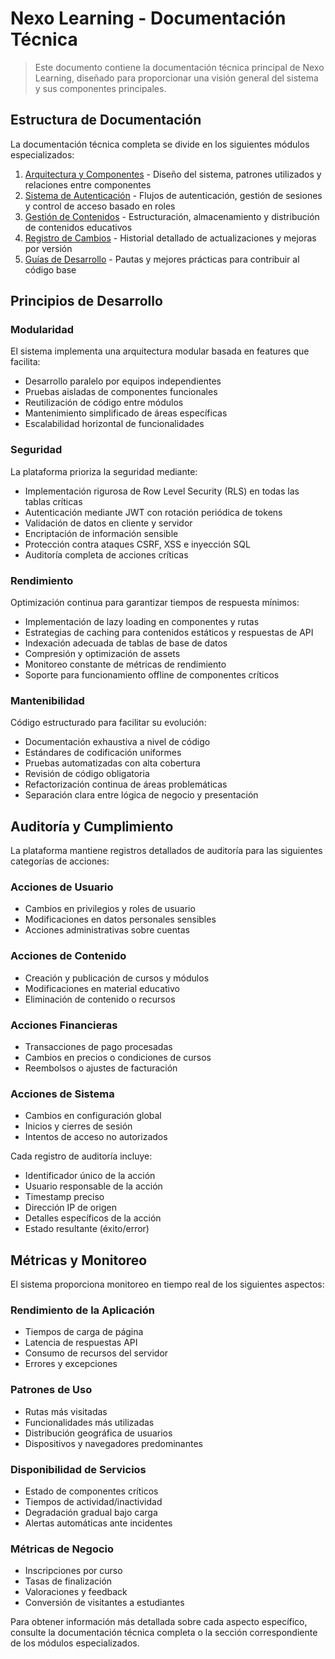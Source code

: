 
# Nexo Learning - Documentación Técnica

> Este documento contiene la documentación técnica principal de Nexo Learning, diseñado para proporcionar una visión general del sistema y sus componentes principales.

## Estructura de Documentación

La documentación técnica completa se divide en los siguientes módulos especializados:

1. [Arquitectura y Componentes](./modules/architecture.md) - Diseño del sistema, patrones utilizados y relaciones entre componentes
2. [Sistema de Autenticación](./modules/authentication.md) - Flujos de autenticación, gestión de sesiones y control de acceso basado en roles
3. [Gestión de Contenidos](./modules/content-management.md) - Estructuración, almacenamiento y distribución de contenidos educativos
4. [Registro de Cambios](./modules/changelog.md) - Historial detallado de actualizaciones y mejoras por versión
5. [Guías de Desarrollo](./modules/development-guides.md) - Pautas y mejores prácticas para contribuir al código base

## Principios de Desarrollo

### Modularidad
El sistema implementa una arquitectura modular basada en features que facilita:
- Desarrollo paralelo por equipos independientes
- Pruebas aisladas de componentes funcionales
- Reutilización de código entre módulos
- Mantenimiento simplificado de áreas específicas
- Escalabilidad horizontal de funcionalidades

### Seguridad
La plataforma prioriza la seguridad mediante:
- Implementación rigurosa de Row Level Security (RLS) en todas las tablas críticas
- Autenticación mediante JWT con rotación periódica de tokens
- Validación de datos en cliente y servidor
- Encriptación de información sensible
- Protección contra ataques CSRF, XSS e inyección SQL
- Auditoría completa de acciones críticas

### Rendimiento
Optimización continua para garantizar tiempos de respuesta mínimos:
- Implementación de lazy loading en componentes y rutas
- Estrategias de caching para contenidos estáticos y respuestas de API
- Indexación adecuada de tablas de base de datos
- Compresión y optimización de assets
- Monitoreo constante de métricas de rendimiento
- Soporte para funcionamiento offline de componentes críticos

### Mantenibilidad
Código estructurado para facilitar su evolución:
- Documentación exhaustiva a nivel de código
- Estándares de codificación uniformes
- Pruebas automatizadas con alta cobertura
- Revisión de código obligatoria
- Refactorización continua de áreas problemáticas
- Separación clara entre lógica de negocio y presentación

## Auditoría y Cumplimiento

La plataforma mantiene registros detallados de auditoría para las siguientes categorías de acciones:

### Acciones de Usuario
- Cambios en privilegios y roles de usuario
- Modificaciones en datos personales sensibles
- Acciones administrativas sobre cuentas

### Acciones de Contenido
- Creación y publicación de cursos y módulos
- Modificaciones en material educativo
- Eliminación de contenido o recursos

### Acciones Financieras
- Transacciones de pago procesadas
- Cambios en precios o condiciones de cursos
- Reembolsos o ajustes de facturación

### Acciones de Sistema
- Cambios en configuración global
- Inicios y cierres de sesión
- Intentos de acceso no autorizados

Cada registro de auditoría incluye:
- Identificador único de la acción
- Usuario responsable de la acción
- Timestamp preciso
- Dirección IP de origen
- Detalles específicos de la acción
- Estado resultante (éxito/error)

## Métricas y Monitoreo

El sistema proporciona monitoreo en tiempo real de los siguientes aspectos:

### Rendimiento de la Aplicación
- Tiempos de carga de página
- Latencia de respuestas API
- Consumo de recursos del servidor
- Errores y excepciones

### Patrones de Uso
- Rutas más visitadas
- Funcionalidades más utilizadas
- Distribución geográfica de usuarios
- Dispositivos y navegadores predominantes

### Disponibilidad de Servicios
- Estado de componentes críticos
- Tiempos de actividad/inactividad
- Degradación gradual bajo carga
- Alertas automáticas ante incidentes

### Métricas de Negocio
- Inscripciones por curso
- Tasas de finalización
- Valoraciones y feedback
- Conversión de visitantes a estudiantes

Para obtener información más detallada sobre cada aspecto específico, consulte la documentación técnica completa o la sección correspondiente de los módulos especializados.
